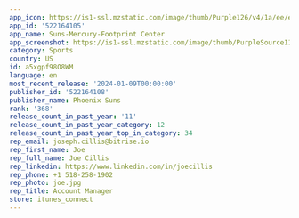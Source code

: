 ```yaml
---
app_icon: https://is1-ssl.mzstatic.com/image/thumb/Purple126/v4/1a/ee/e2/1aeee284-cf2c-16e4-b14a-aeaa2026d3fa/AppIcon-1x_U007emarketing-0-7-0-85-220.png/1024x1024bb.png
app_id: '522164105'
app_name: Suns-Mercury-Footprint Center
app_screenshot: https://is1-ssl.mzstatic.com/image/thumb/PurpleSource116/v4/08/61/64/086164fe-e6fd-ca8d-76ca-bac56c9265bf/3125a8a3-81bd-4c57-a173-0f463b32d121_4692456987_Update_ScreenShots_for_App_Store_Listing_Images_Apple_1_-_1242x2688__U00281_U0029.jpg/1242x2688bb.png
category: Sports
country: US
id: a5xgpf98O8WM
language: en
most_recent_release: '2024-01-09T00:00:00'
publisher_id: '522164108'
publisher_name: Phoenix Suns
rank: '368'
release_count_in_past_year: '11'
release_count_in_past_year_category: 12
release_count_in_past_year_top_in_category: 34
rep_email: joseph.cillis@bitrise.io
rep_first_name: Joe
rep_full_name: Joe Cillis
rep_linkedin: https://www.linkedin.com/in/joecillis
rep_phone: +1 518-258-1902
rep_photo: joe.jpg
rep_title: Account Manager
store: itunes_connect
---
```

